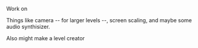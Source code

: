 Work on

Things like camera -- for larger levels --, screen scaling, and maybe
some audio synthisizer.


Also might make a level creator
